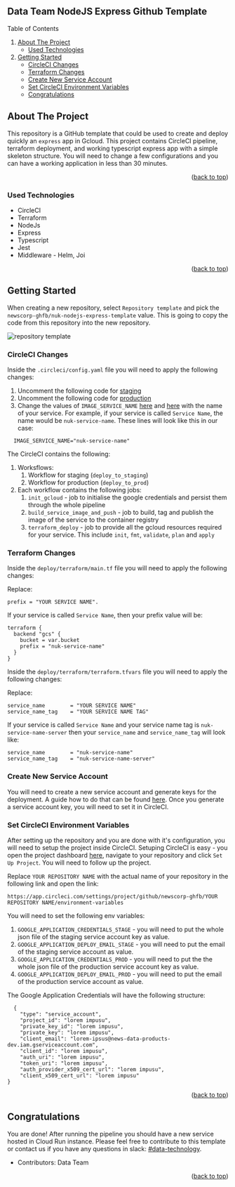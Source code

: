 <div id="top"></div>

## Data Team NodeJS Express Github Template

<div>
  <p>Table of Contents</p>
  <ol>
    <li>
      <a href="#about-the-project">About The Project</a>
      <ul>
        <li><a href="#used-technologies">Used Technologies</a></li>
      </ul>
    </li>
    <li>
      <a href="#getting-started">Getting Started</a>
      <ul>
        <li><a href="#circleci-changes">CircleCI Changes</a></li>
        <li><a href="#terraform-changes">Terraform Changes</a></li>
        <li><a href="#create-new-service-account">Create New Service Account</a></li>
        <li><a href="#set-circleci-environment-variables">Set CircleCI Environment Variables</a></li>
        <li><a href="#congratulations">Congratulations</a></li>
      </ul>
    </li>
  </ol>
</div>


## About The Project
This repository is a GitHub template that could be used to create and deploy quickly an `express` app in Gcloud. This project contains CircleCI pipeline, terraform deployment, and working typescript express app with a simple skeleton structure. You will need to change a few configurations and you can have a working application in less than 30 minutes.

<p align="right">(<a href="#top">back to top</a>)</p>



### Used Technologies

* CircleCI
* Terraform
* NodeJs
* Express
* Typescript
* Jest
* Middleware - Helm, Joi

<p align="right">(<a href="#top">back to top</a>)</p>


<!-- GETTING STARTED -->
## Getting Started

When creating a new repository, select
`Repository template` and pick the `newscorp-ghfb/nuk-nodejs-express-template` value. This is going to copy the code from this repository into the new repository.

![repository template](https://user-images.githubusercontent.com/8719799/172373465-3bf1914b-c0da-4b99-947d-0f3bccdc4bd9.png)

### CircleCI Changes

Inside the `.circleci/config.yaml` file you will need to apply the following changes:

1. Uncomment the following code for [staging](https://github.com/newscorp-ghfb/nuk-nodejs-express-template/blob/master/.circleci/config.yml#L251)
2. Uncomment the following code for [production](https://github.com/newscorp-ghfb/nuk-nodejs-express-template/blob/master/.circleci/config.yml#L271)
3. Change the values of `IMAGE_SERVICE_NAME` [here](https://github.com/newscorp-ghfb/nuk-nodejs-express-template/blob/master/.circleci/config.yml#L88) and [here](https://github.com/newscorp-ghfb/nuk-nodejs-express-template/blob/master/.circleci/config.yml#L205) with the name of your service. For example, if your service is called `Service Name`, the name would be `nuk-service-name`. These lines will look like this in our case:
```
  IMAGE_SERVICE_NAME="nuk-service-name"
```

The CircleCI contains the following:
1. Worksflows: 
    1. Workflow for staging (`deploy_to_staging`)
    2. Workflow for production (`deploy_to_prod`)
2. Each workflow contains the following jobs:
    1. `init_gcloud` - job to initialise the google credentials and persist them through the whole pipeline
    2. `build_service_image_and_push` - job to build, tag and publish the image of the service to the container registry
    3. `terraform_deploy` - job to provide all the gcloud resources required for your service. This include `init`, `fmt`, `validate`, `plan` and `apply`

### Terraform Changes

Inside the `deploy/terraform/main.tf` file you will need to apply the following changes:

Replace:
```
prefix = "YOUR SERVICE NAME".
```

If your service is called `Service Name`, then your prefix value will be:

```
terraform {
  backend "gcs" {
    bucket = var.bucket
    prefix = "nuk-service-name"
  }
}
```

Inside the `deploy/terraform/terraform.tfvars` file you will need to apply the following changes:

Replace:
```
service_name        = "YOUR SERVICE NAME"
service_name_tag    = "YOUR SERVICE NAME TAG"
```

If your service is called `Service Name` and your service name tag is `nuk-service-name-server` then your `service_name` and `service_name_tag` will look like:

```
service_name        = "nuk-service-name"
service_name_tag    = "nuk-service-name-server"
```

### Create New Service Account
You will need to create a new service account and generate keys for the deployment. A guide how to do that can be found [here](https://nidigitalsolutions.jira.com/wiki/spaces/DATA/pages/3966763103/Gcloud+Service+Account). Once you generate a service account key, you will need to set it in CircleCI.

### Set CircleCI Environment Variables

After setting up the repository and you are done with it's configuration, you will need to setup the project inside CircleCI.
Setuping CircleCI is easy - you open the project dashboard [here](https://app.circleci.com/projects/project-dashboard/github/newscorp-ghfb/), navigate to your repository and click `Set Up Project`. You will need to follow up the project.

Replace `YOUR REPOSITORY NAME` with the actual name of your repository in the following link and open the link:

```https://app.circleci.com/settings/project/github/newscorp-ghfb/YOUR REPOSITORY NAME/environment-variables```

You will need to set the following env variables:
1. `GOOGLE_APPLICATION_CREDENTIALS_STAGE` - you will need to put the whole json file of the staging service account key as value.
2. `GOOGLE_APPLICATION_DEPLOY_EMAIL_STAGE` - you will need to put the email of the staging service account as value.
3. `GOOGLE_APPLICATION_CREDENTIALS_PROD` - you will need to put the the whole json file of the production service account key as value.
4. `GOOGLE_APPLICATION_DEPLOY_EMAIL_PROD` - you will need to put the email of the production service account as value.

The Google Application Credentials will have the following structure:
```
  {
    "type": "service_account",
    "project_id": "lorem impusu",
    "private_key_id": "lorem impusu",
    "private_key": "lorem impusu",
    "client_email": "lorem-ipsus@news-data-products-dev.iam.gserviceaccount.com",
    "client_id": "lorem impusu",
    "auth_uri": "lorem impusu",
    "token_uri": "lorem impusu",
    "auth_provider_x509_cert_url": "lorem impusu",
    "client_x509_cert_url": "lorem impusu"
}

```

<p align="right">(<a href="#top">back to top</a>)</p>



<!-- USAGE EXAMPLES -->
## Congratulations

You are done! After running the pipeline you should have a new service hosted in Cloud Run instance. Please feel free to contribute to this template or contact us if you have any questions in slack: [#data-technology](https://newsuktechnology.slack.com/archives/C039881D0H3).

  * Contributors: Data Team

<p align="right">(<a href="#top">back to top</a>)</p>
